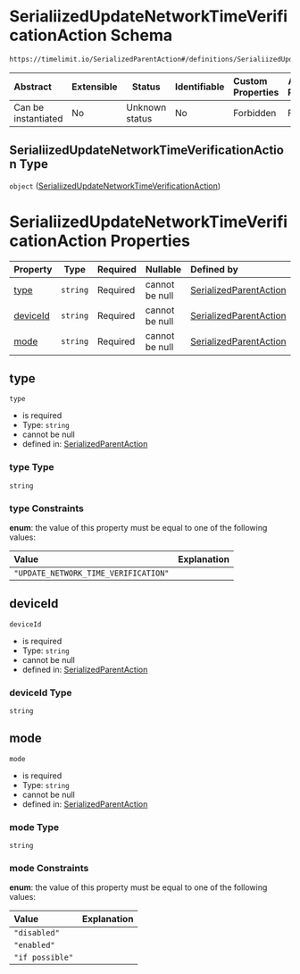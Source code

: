 # SerialiizedUpdateNetworkTimeVerificationAction Schema

```txt
https://timelimit.io/SerializedParentAction#/definitions/SerialiizedUpdateNetworkTimeVerificationAction
```




| Abstract            | Extensible | Status         | Identifiable | Custom Properties | Additional Properties | Access Restrictions | Defined In                                                                                        |
| :------------------ | ---------- | -------------- | ------------ | :---------------- | --------------------- | ------------------- | ------------------------------------------------------------------------------------------------- |
| Can be instantiated | No         | Unknown status | No           | Forbidden         | Forbidden             | none                | [SerializedParentAction.schema.json\*](SerializedParentAction.schema.json "open original schema") |

## SerialiizedUpdateNetworkTimeVerificationAction Type

`object` ([SerialiizedUpdateNetworkTimeVerificationAction](serializedparentaction-definitions-serialiizedupdatenetworktimeverificationaction.md))

# SerialiizedUpdateNetworkTimeVerificationAction Properties

| Property              | Type     | Required | Nullable       | Defined by                                                                                                                                                                                                                                                            |
| :-------------------- | -------- | -------- | -------------- | :-------------------------------------------------------------------------------------------------------------------------------------------------------------------------------------------------------------------------------------------------------------------- |
| [type](#type)         | `string` | Required | cannot be null | [SerializedParentAction](serializedparentaction-definitions-serialiizedupdatenetworktimeverificationaction-properties-type.md "https&#x3A;//timelimit.io/SerializedParentAction#/definitions/SerialiizedUpdateNetworkTimeVerificationAction/properties/type")         |
| [deviceId](#deviceId) | `string` | Required | cannot be null | [SerializedParentAction](serializedparentaction-definitions-serialiizedupdatenetworktimeverificationaction-properties-deviceid.md "https&#x3A;//timelimit.io/SerializedParentAction#/definitions/SerialiizedUpdateNetworkTimeVerificationAction/properties/deviceId") |
| [mode](#mode)         | `string` | Required | cannot be null | [SerializedParentAction](serializedparentaction-definitions-serialiizedupdatenetworktimeverificationaction-properties-mode.md "https&#x3A;//timelimit.io/SerializedParentAction#/definitions/SerialiizedUpdateNetworkTimeVerificationAction/properties/mode")         |

## type




`type`

-   is required
-   Type: `string`
-   cannot be null
-   defined in: [SerializedParentAction](serializedparentaction-definitions-serialiizedupdatenetworktimeverificationaction-properties-type.md "https&#x3A;//timelimit.io/SerializedParentAction#/definitions/SerialiizedUpdateNetworkTimeVerificationAction/properties/type")

### type Type

`string`

### type Constraints

**enum**: the value of this property must be equal to one of the following values:

| Value                                | Explanation |
| :----------------------------------- | ----------- |
| `"UPDATE_NETWORK_TIME_VERIFICATION"` |             |

## deviceId




`deviceId`

-   is required
-   Type: `string`
-   cannot be null
-   defined in: [SerializedParentAction](serializedparentaction-definitions-serialiizedupdatenetworktimeverificationaction-properties-deviceid.md "https&#x3A;//timelimit.io/SerializedParentAction#/definitions/SerialiizedUpdateNetworkTimeVerificationAction/properties/deviceId")

### deviceId Type

`string`

## mode




`mode`

-   is required
-   Type: `string`
-   cannot be null
-   defined in: [SerializedParentAction](serializedparentaction-definitions-serialiizedupdatenetworktimeverificationaction-properties-mode.md "https&#x3A;//timelimit.io/SerializedParentAction#/definitions/SerialiizedUpdateNetworkTimeVerificationAction/properties/mode")

### mode Type

`string`

### mode Constraints

**enum**: the value of this property must be equal to one of the following values:

| Value           | Explanation |
| :-------------- | ----------- |
| `"disabled"`    |             |
| `"enabled"`     |             |
| `"if possible"` |             |
